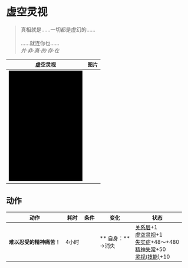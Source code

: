 # 虚空灵视  
> 真相就是……一切都是虚幻的……<br><br>……就连你也……<br><i>并·非·真·的·存·在</i>  
  
  虚空灵视  |   图片   
 ----  |  ----:   
   |  <img decoding="async" src="Sprite/Darkness.png" href="a.md" style="max-width:300px;max-height:300px;">   
  
## 动作  
动作  |  耗时  |  条件  |  变化  |  状态  
----  |  ----  |  ----  |  ----  |  ----  
<b>难以忍受的精神痛苦！</b><br>  |  4小时  |    |  ** 自身：**<br>→消失  |  [关系层](RelationalLayer.md)+1<br>[虚空灵视](VoidInsight.md)+1<br>[失实症](Derealization.md)+48～+480<br>[精神失常](MindState.md)+50<br>[灵视(技能)](Skill_Insight.md)+10  


<script>document.title="虚空灵视 - 卡牌生存百科 Card Survival Wiki";</script>